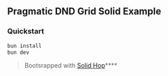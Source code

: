 ## Pragmatic DND Grid Solid Example

### Quickstart

```sh
bun install
bun dev
```

> Bootsrapped with [Solid Hop](https://github.com/blankeos/solid-hop)\*\*\*\*
